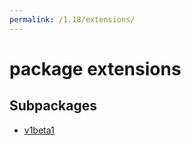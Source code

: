 ```yaml
---
permalink: /1.18/extensions/
---
```


# package extensions



## Subpackages

* [v1beta1](extensions-v1beta1.md)